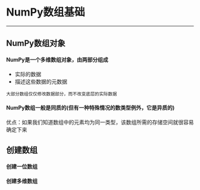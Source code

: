 # NumPy数组基础
---
## NumPy数组对象

#### NumPy是一个多维数组对象，由两部分组成

* 实际的数据
* 描述这些数据的元数据

`大部分数组仅仅修改数据部分，而不改变底层的实际数据`

#### NumPy数组一般是同质的(但有一种特殊情况的数类型例外，它是异质的)
优点：如果我们知道数组中的元素均为同一类型，该数组所需的存储空间就很容易确定下来


## 创建数组

#### 创建一位数组
#### 创建多维数组









